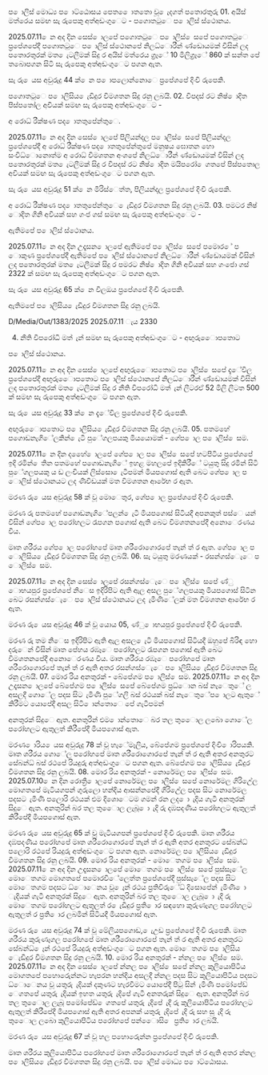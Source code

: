 ප ොලිස් මොධ්‍ය ප ොට්ඨොසය පෙත ෙොතතො වූ ෙැදගත් පතොරතුරු 01. අයිස් මත්රෙය සමඟ සැ රුපෙකු අත්අඩංගුෙට - පගොතටුෙ ප ොලිස් ස්ථොනය.

2025.07.11 ෙන අද දින සෙස් ොලපේ පගොතටුෙ ප ොලිස් ෙසපේ පගොතටුෙ ප්‍රපේශපේදී පගොතටුෙ ප ොලිස් ස්ථොනපේ නිලධ්‍ොරීන් ණ්ඩොයමක් විසින් ලද පතොරතුරක් මත ෙැටලීමක් සිදු ර අයිස් මත්රෙය ග්‍රෑේ 10 මිලිග්‍රෑේ 860 ක් සන්ත පේ තබොපගන සිටි සැ රුපෙකු අත්අඩංගුෙට පගන ඇත.

සැ රු ෙයස අවුරුදු 44 ක් ෙන ප ොපලොන්නොෙ ප්‍රපේශපේ දිංචි රුපෙකි.

පගොතටුෙ ප ොලිසිය ෙැඩිදුර විමශතන සිදු රනු ලබයි. 02. විපදස් රට නිෂ් ොදිත පිස්පතෝල අවියක් සමඟ සැ රුපෙකු අත්අඩංගුෙට -

අ රොධ්‍ රීක්ෂණ පද ොතතුපේන්තුෙ.

2025.07.11 ෙන අද දින සෙස් ොලපේ පිලියන්දල ප ොලිස් ෙසපේ පිලියන්දල ප්‍රපේශපේදී අ රොධ්‍ රීක්ෂණ පද ොතතුපේන්තුපේ මනුෂය ඝොතන හො සංවිධ්‍ොනොත්ම අ රොධ්‍ විමශතන අංශපේ නිලධ්‍ොරීන් ණ්ඩොයමක් විසින් ලද පතොරතුරක් මත ෙැටලීමක් සිදු ර විපදස් රට නිෂ් ොදිත මයිපරෝ ෙගතපේ පිස්පතොල අවියක් සමඟ සැ රුපෙකු අත්අඩංගුෙට පගන ඇත.

සැ රු ෙයස අවුරුදු 51 ක් ෙන මිරිස්ෙත්ත, පිලියන්දල ප්‍රපේශපේ දිංචි රුපෙකි.

අ රොධ්‍ රීක්ෂණ පද ොතතුපේන්තුෙ ෙැඩිදුර විමශතන සිදු රනු ලබයි. 03. පමටර නිෂ් ොදිත ගිනි අවියක් සහ ගංජ ගස් සමඟ සැ රුපෙකු අත්අඩංගුෙට -

ඇතිමපේ ප ොලිස් ස්ථොනය.

2025.07.11 ෙන අද දින උදෑසන ොලපේ ඇතිමපේ ප ොලිස් ෙසපේ පමොර ේ ප ොකුණ ප්‍රපේශපේදී ඇතිමපේ ප ොලිස් ස්ථොනපේ නිලධ්‍ොරීන් ණ්ඩොයමක් විසින් ලද පතොරතුරක් මත ෙැටලීමක් සිදු ර පමරට නිෂ් ොදිත ගිනි අවියක් සහ ගංජො ගස් 2322 ක් සමඟ සැ රුපෙකු අත්අඩංගුෙට පගන ඇත.

සැ රු ෙයස අවුරුදු 65 ක් ෙන විලඔය ප්‍රපේශපේ දිංචි රුපෙකි.

ඇතිමපේ ප ොලිසිය ෙැඩිදුර විමශතන සිදු රනු ලබයි.

D/Media/Out/1383/2025 2025.07.11 ැය 2330

04. නීති විපරෝධි මත් ැන් සමඟ සැ රුපෙකු අත්අඩංගුෙට - අඟුරුෙොපතොට

ප ොලිස් ස්ථොනය.

2025.07.11 ෙන අද දින සෙස් ොලපේ අඟුරුෙොපතොට ප ොලිස් ෙසපේ දැේවිල ප්‍රපේශපේදී අඟුරුෙොපතොට ප ොලිස් ස්ථොනපේ නිලධ්‍ොරීන් ණ්ඩොයමක් විසින් ලද පතොරතුරක් මත ෙැටලීමක් සිදු ර නීති විපරෝධි මත් ැන් ලීටරඒ 52 මිලි ලීටත 500 ක් සමඟ සැ රුපෙකු අත්අඩංගුෙට පගන ඇත.

සැ රු ෙයස අවුරුදු 33 ක් ෙන දැේවිල ප්‍රපේශපේ දිංචි රුපෙකි.

අඟුරුෙොපතොට ප ොලිසිය ෙැඩිදුර විමශතන සිදු රනු ලබයි. 05. පතමහේ පගොඩනැගිේලකින් ෙැටී පුේගලපයකු මියයොමක් - ගේප ොල ප ොලිස් ෙසම.

2025.07.11 ෙන දින දහෙේ ොලපේ ගේප ොල ප ොලිස් ෙසපේ හටපිටිය ප්‍රපේශපේ ඉදි රමින් ෙතින පතමහේ පගොඩනැගිේ ඉහළ මහලපේ ඉදිකිරීේ ටයුතු සිදු රමින් සිටි පුේගලපයකු ය ඩ ලංචියක් ලිස්සො ෙැටීපමන් මියපගොස් ඇති බෙට ගේප ොල ප ොලිස් ස්ථොනයට ලද ණිවිඩයක් මත විමශතන ආරේභ ර ඇත.

මරණ රු ෙයස අවුරුදු 58 ක් වූ මොෙතුර, ගේප ොල ප්‍රපේශපේ දිංචි රුපෙකි.

මරණ රු පතමහේ පගොඩනැගිේපලන් ෙැටී මියපගොස් සිටියදී අපනකුත් පස්ෙ යන් විසින් ගේප ොල පරෝහලට රැපගන පගොස් ඇති බෙට විමශතනපේදී අනොෙරණය විය.

මෘත ශරීරය ගේප ොල පරෝහපේ මෘත ශරීරොගොරපේ තැන් ත් ර ඇත. ගේප ොල ප ොලිසිය ෙැඩිදුර විමශතන සිදු රනු ලබයි. 06. සැ ටයුතු මරණයක් - රසන්ගස්ෙැෙ ප ොලිස් ෙසම.

2025.07.11 ෙන අද දින සෙස් ොලපේ රසන්ගස්ෙැෙ ප ොලිස් ෙසපේ ණ්ු ොභයපුර ප්‍රපේශපේ නිෙස ඉදිරිපිට ඇති ඇල අසල පුේගලපයකු මියපගොස් සිටින බෙට රසන්ගස්ෙැෙ ප ොලිස් ස්ථොනයට ලද ැමිණිේලක් මත විමශතන ආරේභ ර ඇත.

මරණ රු ෙයස අවුරුදු 46 ක් වූ යොය 05, ණ්ු ොභයපුර ප්‍රපේශපේ දිංචි රුපෙකි.

මරණ රු තම නිෙස ඉදිරිපිට ඇති ඇල අසල ෙැටී මියපගොස් සිටියදී ඔහුපේ බිරිඳ හො දරුෙන් විසින් මෘත පේහය රඹෑෙ පරෝහලට රැපගන පගොස් ඇති බෙට විමශතනපේදී අනොෙරණය විය. මෘත ශරීරය රඹෑෙ පරෝහපේ මෘත ශරීරොගොරපේ තැන් ත් ර ඇති අතර රසන්ගස්ෙැෙ ප ොලිසිය ෙැඩිදුර විමශතන සිදු රනු ලබයි. 07. මොර රිය අනතුරක් - බේපේගම ප ොලිස් ෙසම. 2025.07.11 ෙන අද දින උදෑසන ොලපේ බේපේගම ප ොලිස් ෙසපේ බේපේගම ප්‍රධ්‍ොන බස් නැෙතුේ ල අසලදී ගොේල පදස සිට ැමිණි පුේගලි බස් රථයක් බස් නැෙතුේප ොලට ඇතුේ කිරීමට යොපේදී අසල සිටි ොන්තොෙ පේ ගැටීපමන්

අනතුරක් සිදුෙ ඇත. අනතුරින් එම ොන්තොෙ බර තල තුෙොල ලබො ගොේල පරෝහලට ඇතුලත් කිරීපේදී මියපගොස් ඇත.

මරණ ොරිය ෙයස අවුරුදු 78 ක් වූ හැේමෑලිය, බේපේගම ප්‍රපේශපේ දිංචි ොරිපයකි. මෘත ශරීරය ගොේල පරෝහපේ මෘත ශරීරොගොරපේ තැන් ත් ර ඇති අතර අනතුරට සේබන්ධ්‍ බස් රථපේ රියදුරු අත්අඩංගුෙට පගන ඇත. බේපේගම ප ොලිසිය ෙැඩිදුර විමශතන සිදු රනු ලබයි. 08. මොර රිය අනතුරක් - නොරේමල ප ොලිස් ෙසම. 2025.07.10 ෙන දින රොත්‍රී ොලපේ නොරේමල ප ොලිස් ෙසපේ නොරේමල ගිරිඋේල මොගතපේ මැටියගපන් ගුරුලො හන්දිය ආසන්නපේදී ගිරිඋේල පදස සිට නොරේමල පදසට ැමිණි පලොරි රථයක් එම දිශොෙටම ගමන් රන ලද ො ැදිය ගැටී අනතුරක් සිදුෙ ඇත. අනතුරින් බර තල තුෙොල ලැබූ ො ැදි රු දඹපදණිය පරෝහලට ඇතුලත් කිරීපේදී මියපගොස් ඇත.

මරණ රු ෙයස අවුරුදු 65 ක් වූ මැටියගපන් ප්‍රපේශපේ දිංචි රුපෙකි. මෘත ශරීරය දඹපදණිය පරෝහපේ මෘත ශරීරොගොරපේ තැන් ත් ර ඇති අතර අනතුරට සේබන්ධ්‍ පලොරි රථපේ රියදුරු අත්අඩංගුෙට පගන ඇත. නොරේමල ප ොලිසිය ෙැඩිදුර විමශතන සිදු රනු ලබයි. 09. මොර රිය අනතුරක් - මොෙතගම ප ොලිස් ෙසම. 2025.07.11 ෙන අද දින උදෑසන ොලපේ මොෙතගම ප ොලිස් ෙසපේ පුස්සැේල මොෙතගම මොගතපේ පමොරවිේලෙත්ත ප්‍රපේශපේදී පුස්සැේල පදස සිට මොෙතගම පදසට ධ්‍ොෙනය වූ ෙෑන් රථය ප්‍රතිවිරුේධ්‍ දිසොපේන් ැමිණි ො ැදියක් ගැටී අනතුරක් සිදුෙ ඇත. අනතුරින් බර තල තුෙොල ලැබූ ො ැදි රු මොෙතගම පරෝහලට ඇතුලත් ර ෙැඩිදුර ප්‍රති ොර සඳහො කුරුණෑගල පරෝහලට ඇතුලත් ර ප්‍රති ොර ලබමින් සිටියදී මියපගොස් ඇත.

මරණ රු ෙයස අවුරුදු 74 ක් වූ මේලියපගොඩ, ෙැඋඩ ප්‍රපේශපේ දිංචි රුපෙකි. මෘත ශරීරය කුරුණෑගල පරෝහපේ මෘත ශරීරොගොරපේ තැන් ත් ර ඇති අතර අනතුරට සේබන්ධ්‍ ෙෑන් රථපේ රියදුරු අත්අඩංගුෙට පගන ඇත. මොෙතගම ප ොලිසිය ෙැඩිදුර විමශතන සිදු රනු ලබයි. 10. මොර රිය අනතුරක් - න්නල ප ොලිස් ෙසම. 2025.07.11 ෙන අද දින සෙස් ොලපේ න්නල ප ොලිස් ෙසපේ න්නල කුලියොපිටිය මොගතපේ පහොරෙුන්නට හැපරන හන්දිය අසලදී න්නල පදස සිට කුලියොපිටිය පදසට ධ්‍ොෙනය වූ යතුරු ැදියක් දකුණට හැරවීමට යොපේදී පිටු සින් ැමිණි පමෝපේඩ් ෙගතපේ යතුරු ැදියක් ඉහත යතුරු ැදිපේ ගැටී අනතරුක් සිදුෙ ඇත. අනතුරින් බර තල තුෙොල ලැබූ පමෝපේඩ් ෙගතපේ යතුරු ැදිපේ ැදි රු කුලියොපිටිය පරෝහලට ඇතුලත් කිරීපේදී මියපගොස් ඇති අතර අපනක් යතුරු ැදිපේ ැදි රු සහ සු ැදි රු තුෙොල ලබො කුලියොපිටිය පරෝහපේ පන්ෙොසි ෙ ප්‍රති ොර ලබයි.

මරණ රු ෙයස අවුරුදු 67 ක් වූ හල පහොරෙුන්න ප්‍රපේශපේ දිංචි රුපෙකි.

මෘත ශරීරය කුලියොපිටිය පරෝහපේ මෘත ශරීරොගොරපේ තැන් ත් ර ඇති අතර න්නල ප ොලිසිය ෙැඩිදුර විමශතන සිදු රනු ලබයි. ප ොලිස් මොධ්‍ය ප ොට්ඨොසය.